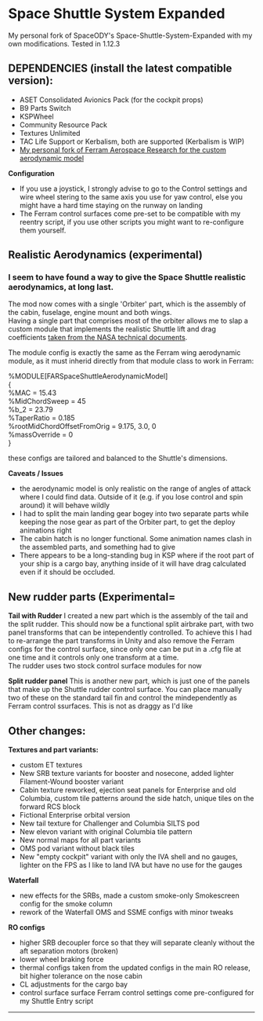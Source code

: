# Space Shuttle System Expanded

My personal fork of SpaceODY's Space-Shuttle-System-Expanded with my own modifications. Tested in 1.12.3

## DEPENDENCIES (install the latest compatible version):
- ASET Consolidated Avionics Pack (for the cockpit props)
- B9 Parts Switch
- KSPWheel
- Community Resource Pack
- Textures Unlimited
- TAC Life Support or Kerbalism, both are supported (Kerbalism is WIP)
- [My personal fork of Ferram Aerospace Research for the custom aerodynamic model](https://github.com/giuliodondi/Ferram-Aerospace-Research-modded)

**Configuration**
- If you use a joystick, I strongly advise to go to the Control settings and wire wheel stering to the same axis you use for yaw control, else you might have a hard time staying on the runway on landing
- The Ferram control surfaces come pre-set to be compatible with my reentry script, if you use other scripts you might want to re-configure them yourself.

## Realistic Aerodynamics (experimental)

### I seem to have found a way to give the Space Shuttle realistic aerodynamics, at long last.

The mod now comes with a single 'Orbiter' part, which is the assembly of the cabin, fuselage, engine mount and both wings.  
Having a single part that comprises most of the orbiter allows me to slap a custom module that implements the realistic Shuttle lift and drag coefficients [taken from the NASA technical documents](https://archive.org/details/nasa_techdoc_19810067693).

The module config is exactly the same as the Ferram wing aerodynamic module, as it must inherid directly from that module class to work in Ferram:

%MODULE[FARSpaceShuttleAerodynamicModel]  
	{  
		%MAC = 15.43  
		%MidChordSweep = 45  
		%b_2 = 23.79  
		%TaperRatio = 0.185  
		%rootMidChordOffsetFromOrig = 9.175, 3.0, 0  
		%massOverride = 0  
	}

these configs are tailored and balanced to the Shuttle's dimensions.

**Caveats / Issues**

- the aerodynamic model is only realistic on the range of angles of attack where I could find data. Outside of it (e.g. if you lose control and spin around) it will behave wildly   
- I had to split the main landing gear bogey into two separate parts while keeping the nose gear as part of the Orbiter part, to get the deploy animations right  
- The cabin hatch is no longer functional. Some animation names clash in the assembled parts, and something had to give
- There appears to be a long-standing bug in KSP where if the root part of your ship is a cargo bay, anything inside of it will have drag calculated even if it should be occluded.

## New rudder parts (Experimental=

**Tail with Rudder**
I created a new part which is the assembly of the tail and the split rudder. This should now be a functional split airbrake part, with two panel transforms that can be intependently controlled.
To achieve this I had to re-arrange the part transforms in Unity and also remove the Ferram configs for the control surface, since only one can be put in a .cfg file at one time and it controls only one transform at a time.  
The rudder uses two stock control surface modules for now

**Split rudder panel**
This is another new part, which is just one of the panels that make up the Shuttle rudder control surface. You can place manually two of these on the standard tail fin and control the mindependently as Ferram control ssurfaces. This is not as draggy as I'd like

## Other changes:

**Textures and part variants:**
- custom ET textures
- New SRB texture variants for booster and nosecone, added lighter Filament-Wound booster variant 
- Cabin texture reworked, ejection seat panels for Enterprise and old Columbia, custom tile patterns around the side hatch, unique tiles on the forward RCS block
- Fictional Enterprise orbital version
- New tail texture for Challenger and Columbia SILTS pod
- New elevon variant with original Columbia tile pattern
- New normal maps for all part variants
- OMS pod variant without black tiles
- New "empty cockpit" variant with only the IVA shell and no gauges, lighter on the FPS as I like to land IVA but have no use for the gauges

**Waterfall**
- new effects for the SRBs, made a custom smoke-only Smokescreen config for the smoke column
- rework of the Waterfall OMS and SSME configs with minor tweaks

**RO configs**
- higher SRB decoupler force so that they will separate cleanly without the aft separation motors (broken)
- lower wheel braking force
- thermal configs taken from the updated configs in the main RO release, bit higher tolerance on the nose cabin
- CL adjustments for the cargo bay 
- control surface surface Ferram control settings come pre-configured for my Shuttle Entry script

---
